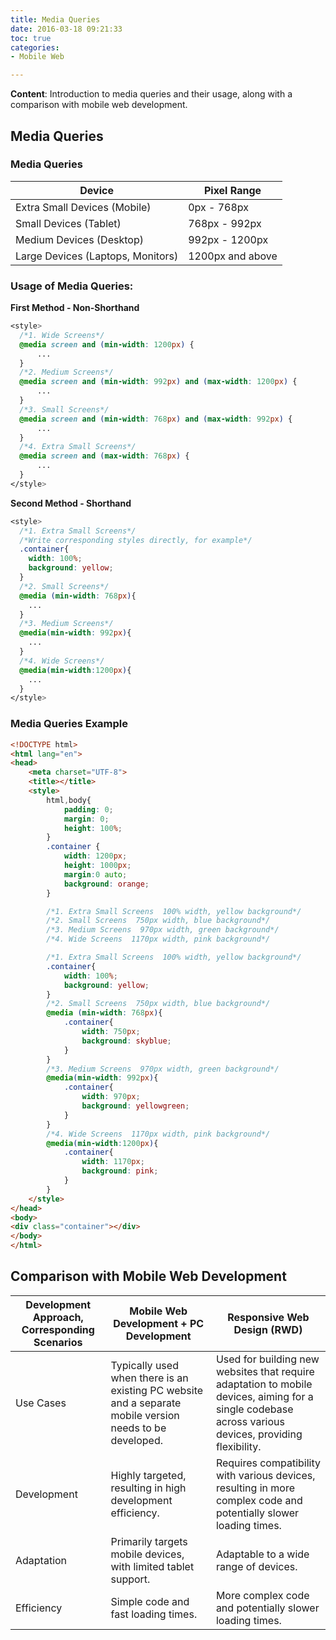 ```yaml
---
title: Media Queries
date: 2016-03-18 09:21:33
toc: true
categories:
- Mobile Web

---
```


**Content**: Introduction to media queries and their usage, along with a comparison with mobile web development.
<!--more-->


## Media Queries

### Media Queries

| Device                            | Pixel Range      |
| --------------------------------- | ---------------- |
| Extra Small Devices (Mobile)      | 0px - 768px      |
| Small Devices (Tablet)            | 768px - 992px    |
| Medium Devices (Desktop)          | 992px - 1200px   |
| Large Devices (Laptops, Monitors) | 1200px and above |



### Usage of Media Queries:

**First Method - Non-Shorthand**

```css
<style>
  /*1. Wide Screens*/
  @media screen and (min-width: 1200px) {
      ...
  }
  /*2. Medium Screens*/
  @media screen and (min-width: 992px) and (max-width: 1200px) {
      ...
  }
  /*3. Small Screens*/
  @media screen and (min-width: 768px) and (max-width: 992px) {
      ...
  }
  /*4. Extra Small Screens*/
  @media screen and (max-width: 768px) {
      ...
  }
</style>
```



**Second Method - Shorthand**

```css
<style>
  /*1. Extra Small Screens*/
  /*Write corresponding styles directly, for example*/
  .container{
    width: 100%;
    background: yellow;
  }
  /*2. Small Screens*/
  @media (min-width: 768px){
    ...
  }
  /*3. Medium Screens*/
  @media(min-width: 992px){
    ...
  }
  /*4. Wide Screens*/
  @media(min-width:1200px){
    ...
  }
</style>
```



### Media Queries Example

```html
<!DOCTYPE html>
<html lang="en">
<head>
    <meta charset="UTF-8">
    <title></title>
    <style>
        html,body{
            padding: 0;
            margin: 0;
            height: 100%;
        }
        .container {
            width: 1200px;
            height: 1000px;
            margin:0 auto;
            background: orange;
        }

        /*1. Extra Small Screens  100% width, yellow background*/
        /*2. Small Screens  750px width, blue background*/
        /*3. Medium Screens  970px width, green background*/
        /*4. Wide Screens  1170px width, pink background*/

        /*1. Extra Small Screens  100% width, yellow background*/
        .container{
            width: 100%;
            background: yellow;
        }
        /*2. Small Screens  750px width, blue background*/
        @media (min-width: 768px){
            .container{
                width: 750px;
                background: skyblue;
            }
        }
        /*3. Medium Screens  970px width, green background*/
        @media(min-width: 992px){
            .container{
                width: 970px;
                background: yellowgreen;
            }
        }
        /*4. Wide Screens  1170px width, pink background*/
        @media(min-width:1200px){
            .container{
                width: 1170px;
                background: pink;
            }
        }
    </style>
</head>
<body>
<div class="container"></div>
</body>
</html>
```



## Comparison with Mobile Web Development



| Development Approach, Corresponding Scenarios | Mobile Web Development + PC Development                      | Responsive Web Design (RWD)                                  |
| --------------------------------------------- | ------------------------------------------------------------ | ------------------------------------------------------------ |
| Use Cases                                     | Typically used when there is an existing PC website and a separate mobile version needs to be developed. | Used for building new websites that require adaptation to mobile devices, aiming for a single codebase across various devices, providing flexibility. |
| Development                                   | Highly targeted, resulting in high development efficiency.   | Requires compatibility with various devices, resulting in more complex code and potentially slower loading times. |
| Adaptation                                    | Primarily targets mobile devices, with limited tablet support. | Adaptable to a wide range of devices.                        |
| Efficiency                                    | Simple code and fast loading times.                          | More complex code and potentially slower loading times.      |